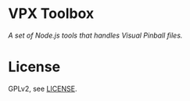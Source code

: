 # VPX Toolbox

*A set of Node.js tools that handles Visual Pinball files.*

# License

GPLv2, see [LICENSE](LICENSE).